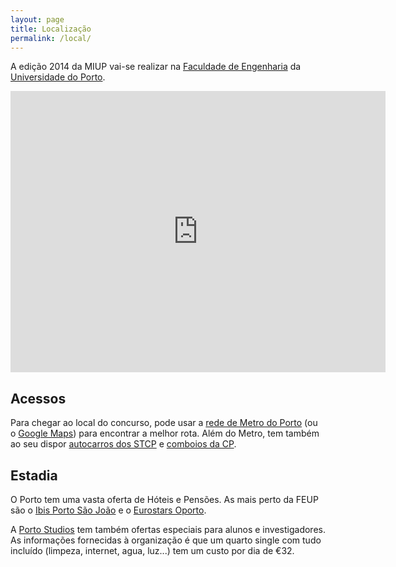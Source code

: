 ```yaml
---
layout: page
title: Localização
permalink: /local/
---
```


A edição 2014 da MIUP vai-se realizar na [Faculdade de Engenharia](http://www.fe.up.pt) da [Universidade do Porto](http://www.up.pt).

<iframe src="https://www.google.com/maps/embed?pb=!1m14!1m8!1m3!1d6006.113427261338!2d-8.5985866!3d41.1769302!3m2!1i1024!2i768!4f13.1!3m3!1m2!1s0xd246440ce4b5269%3A0x35e8037791644ddf!2sFaculdade+de+Engenharia+da+Universidade+do+Porto!5e0!3m2!1sen!2s!4v1413387261947" width="600" height="450" frameborder="0" style="border:0"></iframe>

## Acessos

Para chegar ao local do concurso, pode usar a [rede de Metro do Porto](http://www.metrodoporto.pt/DownloadById.aspx?documentoid=19927) (ou o [Google Maps](https://www.google.com/maps/place/Faculdade+de+Engenharia+da+Universidade+do+Porto/@41.1769302,-8.5985866,16z/data=!4m2!3m1!1s0xd246440ce4b5269:0x35e8037791644ddf)) para encontrar a melhor rota. Além do Metro, tem também ao seu dispor [autocarros dos STCP](http://www.stcp.pt/) e [comboios da CP](http://www.cp.pt/).

## Estadia

O Porto tem uma vasta oferta de Hóteis e Pensões. As mais perto da FEUP são o [Ibis Porto São João](http://ibis-porto-sao-joao.hotel-rez.com/index.htm?lbl=ggl-en&gclid=Cj0KEQjwtvihBRCd8fyrtfHRlJEBEiQAQcubtOzbuBDogJQpgzU49_HftbSy8VE0m-gXZt7QZfKI98EaAvkk8P8HAQ) e o [Eurostars Oporto](http://www.eurostarsoporto.com/EN/hotel.html).

A [Porto Studios](http://www.portostudios.com/espacos/) tem também ofertas especiais para alunos e investigadores. As informações fornecidas à organização é que um quarto single com tudo incluído (limpeza, internet, agua, luz...) tem um custo por dia de €32.
